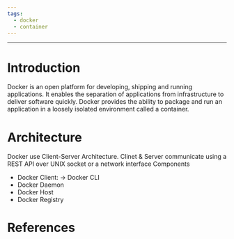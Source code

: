 ```yaml
---
tags:
  - docker
  - container
---
```

---
# Introduction

Docker is an open platform for developing, shipping and running applications. It enables the separation of applications from infrastructure to deliver software quickly. Docker provides the ability to package and run an application in a loosely isolated environment called a container.

# Architecture
Docker use Client-Server Architecture.
Clinet & Server communicate using a REST API over UNIX socket or a network interface
Components
- Docker Client: -> Docker CLI
- Docker Daemon
- Docker Host
- Docker Registry



# References